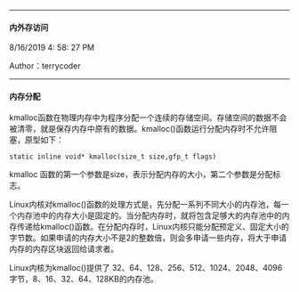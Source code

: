 ----------

#### 内外存访问 ####

8/16/2019 4: 58: 27 PM 

Author：terrycoder

----------


#### 内存分配 ####


kmalloc函数在物理内存中为程序分配一个连续的存储空间。存储空间的数据不会被清零，就是保存内存中原有的数据。kmalloc()函数运行分配内存时不允许阻塞，原型如下：

	static inline void* kmalloc(size_t size,gfp_t flags)

kmalloc 函数的第一个参数是size，表示分配内存的大小，第二个参数是分配标志。

Linux内核对kmalloc()函数的处理方式是，先分配一系列不同大小的内存池，每一个内存池中的内存大小是固定的。当分配内存时，就将包含足够大的内存池中的内存传递给kmalloc()函数。在分配内存时，Linux内核只能分配预定义、固定大小的字节数。如果申请的内存大小不是2的整数倍，则会多申请一些内存，将大于申请内存的内存区块返回给请求者。

Linux内核为kmalloc()提供了 32、64、128、256、512、1024、2048、4096字节，8、16、32、64、128KB的内存池。

